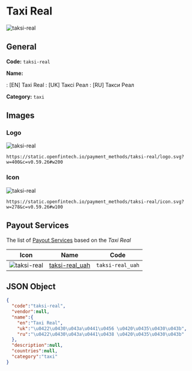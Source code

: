 
# Taxi Real 
![taksi-real](https://static.openfintech.io/payment_methods/taksi-real/logo.svg?w=400&c=v0.59.26#w200)  

## General 
**Code:** `taksi-real` 
 
**Name:** 
 
:	[EN] Taxi Real 
:	[UK] Таксі Реал 
:	[RU] Такси Реал 
 
**Category:** `taxi` 
 

## Images 

### Logo 
![taksi-real](https://static.openfintech.io/payment_methods/taksi-real/logo.svg?w=400&c=v0.59.26#w200)  

```
https://static.openfintech.io/payment_methods/taksi-real/logo.svg?w=400&c=v0.59.26#w200
```  

### Icon 
![taksi-real](https://static.openfintech.io/payment_methods/taksi-real/icon.svg?w=278&c=v0.59.26#w100)  

```
https://static.openfintech.io/payment_methods/taksi-real/icon.svg?w=278&c=v0.59.26#w100
```  

## Payout Services 
 
The list of [Payout Services](/payout-services/) based on the _Taxi Real_ 

|Icon|Name|Code| 
|:---:|:---:|:---:| 
|![taksi-real](https://static.openfintech.io/payout_methods/taksi-real/icon.svg?w=278&c=v0.59.26#w40) |[taksi-real_uah](/payout-services/taksi-real_uah/)|`taksi-real_uah`| 
 

## JSON Object 

```json
{
  "code":"taksi-real",
  "vendor":null,
  "name":{
    "en":"Taxi Real",
    "uk":"\u0422\u0430\u043a\u0441\u0456 \u0420\u0435\u0430\u043b",
    "ru":"\u0422\u0430\u043a\u0441\u0438 \u0420\u0435\u0430\u043b"
  },
  "description":null,
  "countries":null,
  "category":"taxi"
}
```  
